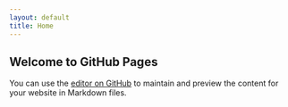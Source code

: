 ```yaml
---
layout: default
title: Home
---
```


## Welcome to GitHub Pages

You can use the [editor on GitHub](https://github.com/BraveEberron/BraveEberron.github.io/edit/master/index.md) to maintain and preview the content for your website in Markdown files.

